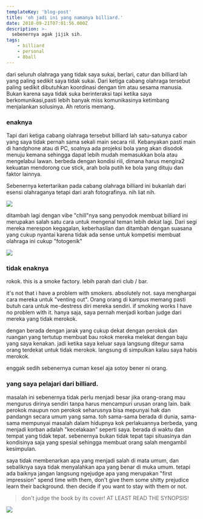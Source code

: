 ```yaml
---
templateKey: 'blog-post'
title: 'oh jadi ini yang namanya billiard.'
date: 2018-09-21T07:01:56.000Z
description: >-
  sebenernya agak jijik sih. 
tags:
    - billiard
    - personal 
    - 8ball
---
```

dari seluruh olahraga yang tidak saya sukai, berlari, catur dan billiard lah yang paling sedikit saya tidak sukai. Dari ketiga cabang olahraga tersebut paling sedikit dibutuhkan koordinasi dengan tim atau sesama manusia. Bukan karena saya tidak suka berinteraksi tapi ketika saya berkomunikasi,pasti lebih banyak miss komunikasinya ketimbang menjalankan solusinya. Ah retoris memang.    


### enaknya
Tapi dari ketiga cabang olahraga tersebut billiard lah satu-satunya cabor yang saya tidak pernah sama sekali main secara riil. Kebanyakan pasti main di handphone atau di PC, soalnya ada projeksi bola yang akan disodok menuju kemana sehingga dapat lebih mudah memasukkan bola atau mengelabui lawan. berbeda dengan kondisi riil, dimana harus mengira2 kekuatan mendorong cue stick, arah bola putih ke bola yang dituju dan faktor lainnya. 

Sebenernya ketertarikan pada cabang olahraga billiard ini bukanlah dari esensi olahraganya tetapi dari arah fotografinya. nih liat nih. 

 <img src="/img/bola-sodok.jpg" class="smaller center">
   

 ditambah lagi dengan vibe "chill"nya sang penyodok membuat billiard ini merupakan salah satu cara untuk mengenal teman lebih dekat lagi. Dari segi mereka merespon kegagalan, keberhasilan dan ditambah dengan suasana yang cukup nyantai karena tidak ada sense untuk kompetisi membuat olahraga ini cukup "fotogenik"

 <img src="/img/bola-sodok2.jpg" class="smaller center">

### tidak enaknya
rokok. this is a smoke factory. lebih parah dari club / bar. 

it's not that i have a problem with smokers. absolutely not. saya menghargai cara mereka untuk "venting out". Orang orang di kampus memang pasti butuh cara untuk me-destress diri mereka sendiri. if smoking works I have no problem with it. hanya saja, saya pernah menjadi korban judge dari mereka yang tidak merokok. 

dengan berada dengan jarak yang cukup dekat dengan perokok dan ruangan yang tertutup membuat bau rokok mereka melekat dengan baju yang saya kenakan. jadi ketika saya keluar saya langsung ditegur sama orang terdekat untuk tidak merokok. langsung di simpulkan kalau saya habis merokok. 

enggak sedih sebenernya cuman kesel aja sotoy bener ni orang. 


### yang saya pelajari dari billiard. 
masalah ini sebenernya tidak perlu menjadi besar jika orang-orang mau mengurus dirinya sendiri tanpa harus mencampuri urusan orang lain. baik perokok maupun non perokok seharusnya bisa mepunyai hak dan pandangn secara umum yang sama. toh sama-sama berada di dunia, sama-sama mempunyai masalah dalam hidupnya kok perlakuannya berbeda, yang menjadi korban adalah "kecelakaan" seperti saya. berada di waktu dan tempat yang tidak tepat. sebenernya bukan tidak tepat tapi situasinya dan kondisinya saja yang spesial sehingga membuat orang salah mengambil kesimpulan. 


saya tidak membenarkan apa yang menjadi salah di mata umum, dan sebaliknya saya tidak menyalahkan apa yang benar di muka umum. tetapi ada baiknya jangan langsung ngejudge apa yang merupakan "first impression" spend time with them, don't give them some shitty prejudice learn their background. then decide if you want to stay with them or not. 

> don't judge the book by its cover! AT LEAST READ THE SYNOPSIS! 
 
 <img src="/img/perokok.jpg" class="smaller center">